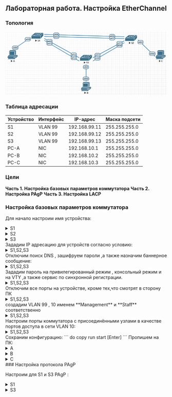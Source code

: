 ## Лабораторная работа. Настройка EtherChannel 

### Топология

![](img/Scheme.png)

### Таблица адресации

| Устройство | Интерфейс | IP-адрес      | Маска подсети |
| ---------- | --------- | ------------- | ------------- |
| S1         | VLAN 99   | 192.168.99.11 | 255.255.255.0 |
| S2         | VLAN 99   | 192.168.99.12 | 255.255.255.0 |
| S3         | VLAN 99   | 192.168.99.13 | 255.255.255.0 |
| PC-A       | NIC       | 192.168.10.1  | 255.255.255.0 |
| PC-B       | NIC       | 192.168.10.2  | 255.255.255.0 |
| PC-C       | NIC       | 192.168.10.3  | 255.255.255.0 |

### Цели

**Часть 1. Настройка базовых параметров коммутатора**
**Часть 2. Настройка PAgP**
**Часть 3. Настройка LACP**

### Настройка базовых параметров коммутатора

Для начало настроим имя устройства:

<details>
<summary>S1</summary>
<pre><code>
enable
conf t
hos S1
</code></pre>
</details>
<details>
<summary>S2</summary>
<pre><code>
enable
conf t
hos S2
</code></pre>
</details>
<details>
<summary>S3</summary>
<pre><code>
enable
conf t
hos S3
</code></pre>
</details>
Зададим IP адресацию для устройств согласно условию:

<details>
<summary>S1,S2,S3</summary>
<pre><code>
int vla 99
S1: ip addr 192.168.99.11 255.255.255.0
S2: ip addr 192.168.99.12 255.255.255.0
S3: ip addr 192.168.99.13 255.255.255.0
no shut
exit 
</code></pre>
</details>
Отключим поиск DNS , зашифруем пароли ,а также назначим баннерное сообщение:

<details>
<summary>S1,S2,S3</summary>
<pre><code>
no ip domain-loo
service password-encryption
Banner motd "This is a secure system. Authorized Access Only!" 
</code></pre>
</details>
Зададим пароль на привилегированный режим , консольный режим и на VTY ,а также сервис по синхронной регистрации.
<details>
<summary>S1,S2,S3</summary>
<pre><code>
enable secret class
line vty 0 4
logging synchronous
password cisco
login
exit
line con 0
logging synchronous
password cisco
login
exit 
</code></pre>
</details>
Отключим все порты на устройстве, кроме тех,что смотрят в сторону ПК
<details>
<summary>S1,S2,S3</summary>
<pre><code>
int ran e0/1-3
shut
int ran e1/0-3
shut 
</code></pre>
</details>
создадим VLAN 99 , 10 именем **Management** и **Staff** соответственно
<details>
<summary>S1,S2,S3</summary>
<pre><code>
vlan 99
name Management
vlan 10
name Staff 
</code></pre>
</details>
Настроим порты коммутатора с присоединёнными узлами в качестве портов доступа в сети VLAN 10:
<details>
<summary>S1,S2,S3</summary>
<pre><code>
int e0/0
sw m ac
sw ac vl 10
</code></pre>
</details>
Сохраним конфигурацию:
```
do copy run start
[Enter] 
```
Пропишем на ПК:

<details>
<summary>A</summary>
<pre><code>
ip 192.168.10.1/24
save 
</code></pre>
</details>
<details>
<summary>B</summary>
<pre><code>
 ip 192.168.10.2/24
save 
</code></pre>
</details>
<details>
<summary>C</summary>
<pre><code>
ip 192.168.10.3/24
save 
</code></pre>
</details>
### Настройка протокола PAgP

Настроим для S1 и S3 PAgP :

<details>
<summary>S1</summary>
<pre><code>
int ran e1/2-3
channel-group 1 mode desirable
no shut 
</code></pre>
</details>
<details>
<summary>S3</summary>
<pre><code>
int ran e1/2-3
channel-group 1 mode auto
no shut 
</code></pre>
</details>
